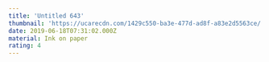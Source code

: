 ```yaml
---
title: 'Untitled 643'
thumbnail: 'https://ucarecdn.com/1429c550-ba3e-477d-ad8f-a83e2d5563ce/'
date: 2019-06-18T07:31:02.000Z
material: Ink on paper
rating: 4
---
```

